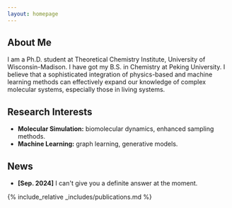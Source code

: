```yaml
---
layout: homepage
---
```


## About Me

I am a Ph.D. student at Theoretical Chemistry Institute, University of Wisconsin-Madison. I have got my B.S. in Chemistry at Peking University. I believe that a sophisticated integration of physics-based and machine learning methods can effectively expand our knowledge of complex molecular systems, especially those in living systems.

## Research Interests

- **Molecular Simulation:** biomolecular dynamics, enhanced sampling methods.
- **Machine Learning:** graph learning, generative models.

## News

- **[Sep. 2024]** I can't give you a definite answer at the moment.


{% include_relative _includes/publications.md %}

<!-- {% include_relative _includes/services.md %} -->
